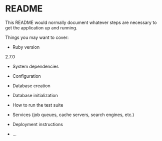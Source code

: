 # README

This README would normally document whatever steps are necessary to get the
application up and running.

Things you may want to cover:

* Ruby version

2.7.0

* System dependencies

* Configuration

* Database creation

* Database initialization

* How to run the test suite

* Services (job queues, cache servers, search engines, etc.)

* Deployment instructions

* ...
